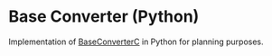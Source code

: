 # Base Converter (Python)

Implementation of [BaseConverterC](https://github.com/avgmensch/BaseConverterC) in Python for planning purposes.